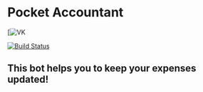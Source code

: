 # Pocket Accountant

[![VK](https://vk.com/k_tigran)

[![Build Status](https://travis-ci.org/joemccann/dillinger.svg?branch=master)](https://travis-ci.org/joemccann/dillinger)

## This bot helps you to keep your expenses updated!
